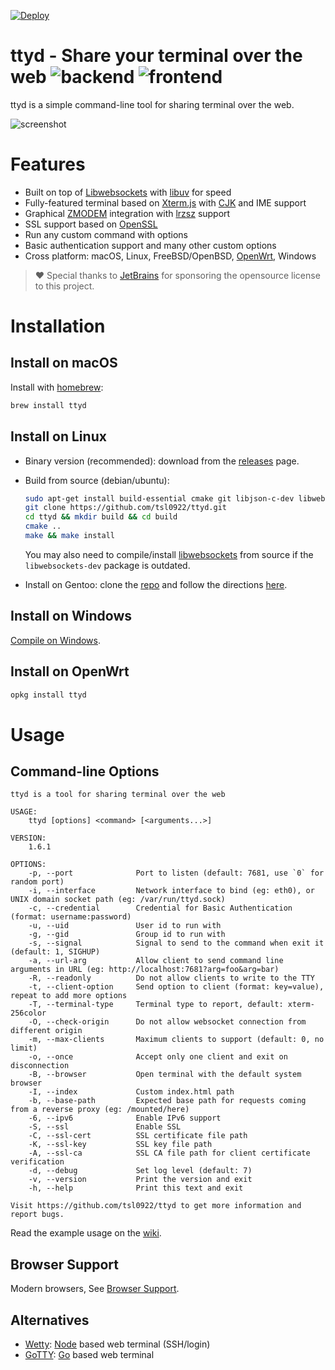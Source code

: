 [![Deploy](https://www.herokucdn.com/deploy/button.svg)](https://heroku.com/deploy)

# ttyd - Share your terminal over the web ![backend](https://github.com/tsl0922/ttyd/workflows/backend/badge.svg) ![frontend](https://github.com/tsl0922/ttyd/workflows/frontend/badge.svg)

ttyd is a simple command-line tool for sharing terminal over the web.

![screenshot](https://github.com/tsl0922/ttyd/raw/master/screenshot.gif)

# Features

- Built on top of [Libwebsockets](https://libwebsockets.org) with [libuv](https://libuv.org) for speed
- Fully-featured terminal based on [Xterm.js](https://xtermjs.org) with [CJK](https://en.wikipedia.org/wiki/CJK_characters) and IME support
- Graphical [ZMODEM](https://en.wikipedia.org/wiki/ZMODEM) integration with [lrzsz](https://ohse.de/uwe/software/lrzsz.html) support
- SSL support based on [OpenSSL](https://www.openssl.org)
- Run any custom command with options
- Basic authentication support and many other custom options
- Cross platform: macOS, Linux, FreeBSD/OpenBSD, [OpenWrt](https://openwrt.org), Windows

> ❤ Special thanks to [JetBrains](https://www.jetbrains.com/?from=ttyd) for sponsoring the opensource license to this project.

# Installation

## Install on macOS

Install with [homebrew](http://brew.sh):

```bash
brew install ttyd
```

## Install on Linux

- Binary version (recommended): download from the [releases](https://github.com/tsl0922/ttyd/releases) page.
- Build from source (debian/ubuntu):

    ```bash
    sudo apt-get install build-essential cmake git libjson-c-dev libwebsockets-dev
    git clone https://github.com/tsl0922/ttyd.git
    cd ttyd && mkdir build && cd build
    cmake ..
    make && make install
    ```

    You may also need to compile/install [libwebsockets](https://libwebsockets.org) from source if the `libwebsockets-dev` package is outdated.

- Install on Gentoo: clone the [repo](https://bitbucket.org/mgpagano/ttyd/src/master) and follow the directions [here](https://wiki.gentoo.org/wiki/Custom_repository#Creating_a_local_repository).

## Install on Windows

[Compile on Windows](https://github.com/tsl0922/ttyd/wiki/Compile-on-Windows).

## Install on OpenWrt

```bash
opkg install ttyd
```

# Usage

## Command-line Options

```
ttyd is a tool for sharing terminal over the web

USAGE:
    ttyd [options] <command> [<arguments...>]

VERSION:
    1.6.1

OPTIONS:
    -p, --port              Port to listen (default: 7681, use `0` for random port)
    -i, --interface         Network interface to bind (eg: eth0), or UNIX domain socket path (eg: /var/run/ttyd.sock)
    -c, --credential        Credential for Basic Authentication (format: username:password)
    -u, --uid               User id to run with
    -g, --gid               Group id to run with
    -s, --signal            Signal to send to the command when exit it (default: 1, SIGHUP)
    -a, --url-arg           Allow client to send command line arguments in URL (eg: http://localhost:7681?arg=foo&arg=bar)
    -R, --readonly          Do not allow clients to write to the TTY
    -t, --client-option     Send option to client (format: key=value), repeat to add more options
    -T, --terminal-type     Terminal type to report, default: xterm-256color
    -O, --check-origin      Do not allow websocket connection from different origin
    -m, --max-clients       Maximum clients to support (default: 0, no limit)
    -o, --once              Accept only one client and exit on disconnection
    -B, --browser           Open terminal with the default system browser
    -I, --index             Custom index.html path
    -b, --base-path         Expected base path for requests coming from a reverse proxy (eg: /mounted/here)
    -6, --ipv6              Enable IPv6 support
    -S, --ssl               Enable SSL
    -C, --ssl-cert          SSL certificate file path
    -K, --ssl-key           SSL key file path
    -A, --ssl-ca            SSL CA file path for client certificate verification
    -d, --debug             Set log level (default: 7)
    -v, --version           Print the version and exit
    -h, --help              Print this text and exit

Visit https://github.com/tsl0922/ttyd to get more information and report bugs.
```

Read the example usage on the [wiki](https://github.com/tsl0922/ttyd/wiki/Example-Usage).

## Browser Support

Modern browsers, See [Browser Support](https://github.com/xtermjs/xterm.js#browser-support).

## Alternatives

* [Wetty](https://github.com/krishnasrinivas/wetty): [Node](https://nodejs.org) based web terminal (SSH/login)
* [GoTTY](https://github.com/yudai/gotty): [Go](https://golang.org) based web terminal
